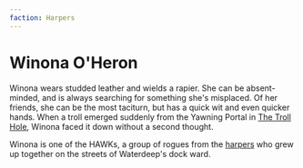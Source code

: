 ```yaml
---
faction: Harpers
---
```

# Winona O'Heron
Winona wears studded leather and wields a rapier. She can be absent-minded, and is always searching for something she's misplaced. Of her friends, she can be the most taciturn, but has a quick wit and even quicker hands. When a troll emerged suddenly from the Yawning Portal in [The Troll Hole](../logbook/The%20Troll%20Hole.md), Winona faced it down without a second thought.

Winona is one of the HAWKs, a group of rogues from the [harpers](../articles/factions/harpers.md) who grew up together on the streets of Waterdeep's dock ward.